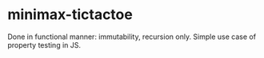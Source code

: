 # minimax-tictactoe

Done in functional manner: immutability, recursion only.
Simple use case of property testing in JS.
